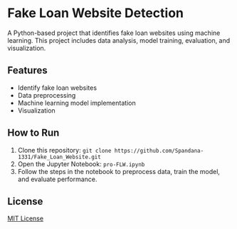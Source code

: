 # Fake Loan Website Detection
A Python-based project that identifies fake loan websites using machine learning. This project includes data analysis, model training, evaluation, and visualization.

## Features
- Identify fake loan websites
- Data preprocessing
- Machine learning model implementation
- Visualization

## How to Run
1. Clone this repository: `git clone https://github.com/Spandana-1331/Fake_Loan_Website.git`
2. Open the Jupyter Notebook: `pro-FLW.ipynb`
3. Follow the steps in the notebook to preprocess data, train the model, and evaluate performance.

## License
[MIT License](LICENSE)
